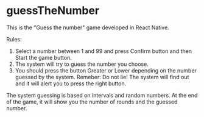 # guessTheNumber
This is the "Guess the number" game developed in React Native. 

Rules: 
  1. Select a number between 1 and 99 and press Confirm button and then Start the game button.
  2. The system will try to guess the number you choose.
  3. You should press the button Greater or Lower depending on the number guessed by the system. Remeber: Do not lie! The system will find out and it will alert you to press the right button.

The system guessing is based on intervals and random numbers. At the end of the game, it will show you the number of rounds and the guessed number.
